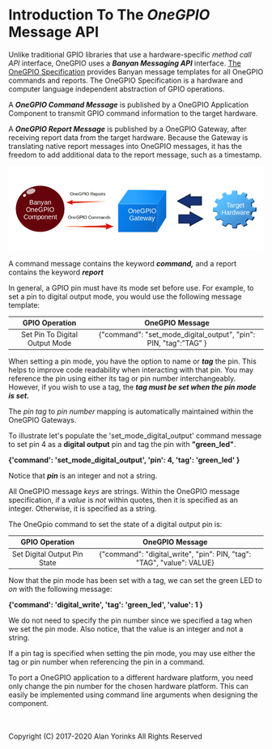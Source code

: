 # Introduction To The *OneGPIO* Message API


Unlike traditional GPIO libraries that use a hardware-specific *method call API* interface,
OneGPIO uses a ***Banyan Messaging API*** interface. [The OneGPIO
Specification](https://github.com/MrYsLab/python_banyan/blob/master/projects/OneGPIO/message_specification/OneGPIO.pdf) 
provides Banyan message templates for all OneGPIO commands
and reports. The OneGPIO Specification is a hardware and computer language independent 
abstraction of GPIO operations. 

A ***OneGPIO Command Message*** is published by a OneGPIO Application Component to transmit 
GPIO command information to the target hardware.

A ***OneGPIO Report Message*** is published by a OneGPIO Gateway, after receiving report data
from the target hardware.
 Because the Gateway is translating native report messages into OneGPIO messages, 
 it has the freedom to add
additional data to the report message, such as a timestamp.


![](../images/one_gpio_messages.png)

A command message contains the keyword ***command,*** and a
report contains the keyword ***report***

In general, a GPIO pin must have its mode set before use. 
For example, to set a pin to digital output mode, you would use the following
message template:


|      GPIO Operation      |              OneGPIO Message             |
|:------------------------: |:-------------------------------: |
| Set Pin To Digital Output Mode      | {"command": "set_mode_digital_output", "pin": PIN, "tag":”TAG” } | 


When setting a pin mode, you have the option to name or ***tag*** the pin. 
This helps to improve code readability when interacting with that pin.
You may reference the pin using either its tag or pin number interchangeably.
However, if you wish to use a tag, the ***tag must be set when the pin mode is set.***

The *pin tag* to *pin number* mapping is automatically maintained within
the OneGPIO Gateways.

To illustrate let's populate the 'set_mode_digital_output' command message
to set pin 4 as a **digital output** pin and tag the pin with **"green_led"**.


**{'command': 'set_mode_digital_output', 'pin': 4, 'tag': 'green_led' }**


Notice that ***pin*** is an integer and not a string.

All OneGPIO message *keys* are strings. Within the OneGPIO message specification, if a *value* is *not*
within quotes, then it is specified as an integer. Otherwise, it is specified as a string.

The OneGpio command to set the state of a digital output pin is:

|      GPIO Operation      |              OneGPIO Message             |
|:------------------------:|:-------------------------------:|
| Set Digital Output Pin State      | {"command": "digital_write", "pin": PIN, "tag": "TAG", "value": VALUE} |


Now that the pin mode has been set with a tag, we can set the green LED to *on* with the following
message: 

**{'command': 'digital_write', 'tag': 'green_led', 'value': 1 }**

We do not need to specify the pin number since we specified
a tag when we set the pin mode. Also notice, that the value is an integer
and not a string.

If a pin tag is specified when setting the pin mode, you may use either the
tag or pin number when referencing the pin in a command.

To port a OneGPIO application to a different hardware platform, you need only
change the pin number for the chosen
hardware platform. This can easily be implemented using command line arguments
when designing the component.  

<br>
<br>
Copyright (C) 2017-2020 Alan Yorinks All Rights Reserved

